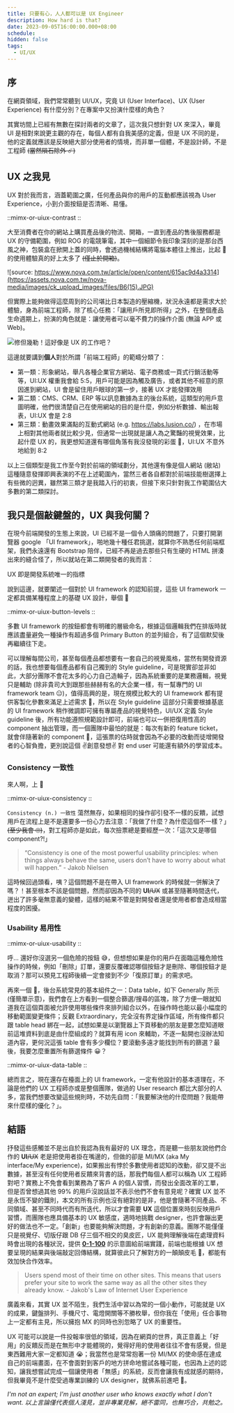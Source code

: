 ```yaml
---
title: 只要有心，人人都可以是 UX Engineer
description: How hard is that?
date: 2023-09-05T16:00:00.000+08:00
schedule:
hidden: false
tags:
  - UI/UX
---
```



## 序

在網頁領域，我們常常聽到 UI/UX，究竟 UI (User Interface)、UX (User Experience) 有什麼分別？在專案中又扮演什麼樣的角色？

其實坊間上已經有無數在探討兩者的文章了，這次我只想針對 UX 來深入，畢竟 UI 是相對來說更主觀的存在，每個人都有自我美感的定義，但是 UX 不同的是，他的定義就應該是反映絕大部分使用者的情境，而非單一個體，不是設計師，不是工程師 ~~(當然隕石除外 ☄️)~~

## UX 之我見

UX 對於我而言，涵蓋範圍之廣，任何產品與你的用戶的互動都應該視為 User Experience，小到介面按鈕是否清晰、易懂。

::mimx-or-uiux-contrast
::

大至消費者在你的網站上購買產品後的物流、開箱，一直到產品的售後服務都是 UX 的守備範圍，例如 ROG 的電競筆電，其中一個細節令我印象深刻的是那台西風之神，包裝盒在掀開上蓋的同時，會透過機械結構將電腦本體往上推出，比起 🍎 的使用體驗真的好上太多了 ~~(僅止於開箱)~~。

![source: https://www.nova.com.tw/article/open/content/615ac9d4a3314](https://assets.nova.com.tw/nova-media/images/ck_upload_images/files/B6(15).JPG)

但實際上能夠做得這麼周到的公司堪比日本製造的壓縮機，狀況永遠都是需求大於體驗，身為前端工程師，除了核心任務：「讓用戶所見即所得」之外，在整個產品生命週期上，扮演的角色就是：讓使用者可以毫不費力的操作介面 (無論 APP 或 Web)。

![修但幾勒！這好像是 UX 的工作吧？](https://memeprod.ap-south-1.linodeobjects.com/user-template/ee2427949452d783d3a7fa4eaa0ddb9d.png)

這邊就要講到**個人**對於所謂「前端工程師」的範疇分類了：

- 第一類：形象網站，舉凡各種企業官方網站、電子商務或一頁式行銷活動等等，UI:UX 權重我會給 5:5，用戶可能是因為觸及廣告，或者其他不經意的原因進到網站，UI 會是留住用戶眼球的第一步，接著 UX 才能發揮效用
- 第二類：CMS、CRM、ERP 等以訊息數據為主的後台系統，這類型的用戶意圖明確，他們很清楚自己在使用網站的目的是什麼，例如分析數據、輸出報表，UI:UX 會是 2:8
- 第三類：動畫效果滿點的互動式網站 (e.g. https://labs.lusion.co/) ，在市場上相對其他兩者就比較少見，但通常一出現就是讓人為之驚豔的視覺效果，比起什麼 UX 的，我更想知道還有哪個角落有我沒發現的彩蛋 👀，UI:UX 不意外地給到 8:2

以上三個類型是我工作至今對於前端的領域劃分，其他還有像是個人網站 (敝站) 這種隨意發揮即興表演的不在上述範圍內，當然三者各自都對於前端技能樹選擇上有些微的迥異，雖然第三類才是我踏入行的初衷，但接下來只針對我工作範圍佔大多數的第二類探討。

## 我只是個敲鍵盤的，UX 與我何關？

在現今前端開發的生態上來說，UI 已經不是一個令人頭痛的問題了，只要打開瀏覽器 google 「UI framework」，啪地幾十種任君挑選，就算你不熟悉任何前端框架，我們永遠還有 Bootstrap 陪伴，已經不再是過去那些只有生硬的 HTML 拼湊出來的縫合怪了，所以就站在第二類開發者的我而言：

<div class="text-center font-bold text-xl">UX 即是開發系統唯一的指標</div>

說到這邊，就要闡述一個對於 UI framework 的認知前提，這些 UI framework 一定都具備某種程度上的基礎 UX 設計，舉個 🌰

::mimx-or-uiux-button-levels
::

多數 UI framework 的按鈕都會有明確的層級命名，根據這個邏輯我們在排版時就應該盡量避免一種操作有超過多個 Primary Button 的並列組合，有了這個默契後再繼續往下走。

可以理解每間公司，甚至每個產品都想要有一套自己的視覺風格，當然有開發資源的話，我也想要每個產品都有自己獨到的 Style guideline，可是現實卻並非如此，大部分團隊不會花太多的心力自己造輪子，因為系統重要的是業務邏輯，視覺只是輔助 (除非貴司大到跟那些赫赫有名的大企業一樣，有一幫專門的 UI framework team 😑)，值得高興的是，現在規模比較大的 UI framework 都有提供客製化參數來滿足上述需求 🙌，所以在 Style guideline 這部分只需要根據基底的 UI framework 稍作微調即可擁有專屬產品的視覺特色，UI/UX 定義 Style guideline 後，所有功能遵照規範設計即可，前端也可以一併把復用性高的 component 抽出管理，而一個團隊中最怕的就是：每次有新的 feature ticket，就會伴隨著新的 component 🤯，這張票的估時就會因為不必要的改動而徒增開發者的心智負擔，更別說這個 ✌️創意發想✌️ 對 end user 可能還有額外的學習成本。

### Consistency 一致性

來人啊，上 🌰

::mimx-or-uiux-consistency
::

`Consistency (n.) 一致性` 蕩然無存，如果相同的操作卻引發不一樣的反饋，試想用戶在流程上是不是還要多一份心力去注意：「我做了什麼？為什麼這個不一樣？」~~(至少我會 🙄)~~，對工程師亦是如此，每次撿票總是要經歷一次：「這次又是哪個 component?!」

> “Consistency is one of the most powerful usability principles: when things always behave the same, users don’t have to worry about what will happen.” - Jakob Nielsen

這時候回過頭看，咦？這個問題不是在帶入 UI framework 的時候就一併解決了嗎？！甚至根本不該是個問題，然而卻因為不同的 **UI**~~/UX~~ 或甚至隨著時間迭代，迸出了許多毫無意義的變體，這樣的結果不管是對開發者還是使用者都會造成相當程度的困擾。

### Usability 易用性

::mimx-or-uiux-usability
::

呼... 還好你沒選另一個危險的按鈕 😅，但想想如果是你的用戶在面臨這種危險性操作的時候，例如「刪除」訂單，還要反覆確認哪個按鈕才是刪除、哪個按鈕才是取消？那可以預見工程師後續一定會接到不少「復原訂單」的需求吧。

再來一個 🌰，後台系統常見的基本組件之一：Data table，如下 Generally 所示 (僅簡單示意)，我們會在上方看到一個整合篩選/搜尋的區塊，除了方便一眼就知道我在這個頁面被允許使用哪些條件來排列組合以外，在操作時也能以最小幅度的移動範圍變更條件；反觀 Extraordinary，完全沒有界定操作區域，所有條件都只跟 table head 綁在一起，試想如果是以瀏覽器上下頁移動的朋友是要怎麼知道眼前這堆資料到底是由什麼組成的？就算有用 icon 來輔助，不逐一點開也沒辦法知道內容，更何況這張 table 會有多少欄位？要滾動多遠才能找到所有的篩選？最後，我要怎麼重置所有篩選條件 😀？

::mimx-or-uiux-data-table
::

總而言之，現在還存在檯面上的 UI framework，一定有他設計的基本道理在，不論是他們的 UX 工程師亦或是整個團隊，做過的 User research 都比大部分的人多，當我們想要改變這些規則時，不妨先自問：「我要解決他的什麼問題？我能帶來什麼樣的優化？」。

## 結語

抒發這些感觸並不是出自於我認為我有最好的 UX 理念，而是聽一些朋友說他們合作的 **UI**~~/UX~~ 老是把使用者掛在嘴邊的，但做的卻是 MI/MX (aka My interface/My experience)，如果搬出有悖於多數使用者認知的改動，卻又提不出數據，甚至沒有任何使用者反饋來背書的話，那我們每個人都可以稱為 UX 工程師對吧？實務上不免會看到業務為了客戶 A 的個人習慣，而發出全面改革的工單，但是否曾想過其他 99% 的用戶沒說話並不表示他們不會有意見呢？確實 UX 並不是永恆不變的鐵則，本文的所有示例也沒有絕對的是非，他是會隨著不同產品、不同領域、甚至不同時代而有所迭代，所以才會需要 **UX** 這個位置來時刻反映用戶習慣，而團隊也應具備基本的 UX 敏感度，適時地挑戰 designer，也許會蹦出更好的做法也不一定。「創新」也要能夠解決問題，才有創新的意義。團隊不能僅僅只是視覺仔、切版仔跟 DB 仔三個不相交的臭皮匠，UX 能夠理解後端在處理資料時會出現的各種狀況，提供 [**0-1-100**](/thoughts/0-1-100) 的示意圖給前端實踐，前端也能根據 UX 想要呈現的結果與後端敲定回傳結構，就算彼此只了解對方的一顛顛皮毛 🤏，都能有效加快合作效率。

> Users spend most of their time on other sites. This means that users prefer your site to work the same way as all the other sites they already know. - Jakob's Law of Internet User Experience

廣義來看，其實 UX 並不陌生，我們生活中習以為常的一個小動作，可能就是 UX 的成果，鍵盤排列、手機尺寸、電燈開關等不勝枚舉，但你我在「使用」任合事物上一定都有主見，所以擁抱 MX 的同時也別忽略了 UX 的重要性。

UX 可能可以說是一件投報率很低的領域，因為在網頁的世界，真正意義上「好用」的反饋反而是在無形中才能體現的，覺得好用的使用者往往不會有感覺，但是東西難用大家一定都知道 😭；我當然也是常常抱著一份 MI/MX 的使命感在達成自己的前端畫面，在不會面對到客戶的地方拼命地嘗試各種可能，也因為上述的認知，讓我想嘗試完成一個讓使用者「無感」的系統，反而會讓我有成就感的期待，但我畢竟不是什麼受過專業訓練的 UX designer，就佛系前進吧 🤞。


*I'm not an expert; I'm just another user who knows exactly what I don't want. 以上言論僅代表個人淺見，並非專業見解，絕不雷同，也無巧合，共勉之。*
